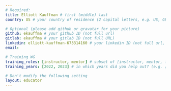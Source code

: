 ```yaml
---
# Required:
title: Elliott Kauffman # first (middle) last
country: US # your country of residence (2 capital letters, e.g. US, GB, DE)

# Optional (please add github or gravatar for your picture)
github: ekauffma # your github ID (not full url)
gitlab: ekauffma # your gitlab ID (not full URL)
linkedin: elliott-kauffman-673314160 # your linkedin ID (not full url, i.e. the last bit of the url to your profile)
email:

# Training WG
training_roles: [instructor, mentor] # subset of [instructor, mentor, facilitator, author], can stay empty ([])
training_years: [2022, 2023] # in which years did you help out? (e.g. [2020, 2019])

# Don't modify the following setting
layout: educator
---
```


<!-- Optional: Delete this line and write something about yourself (markdown supported) -->
